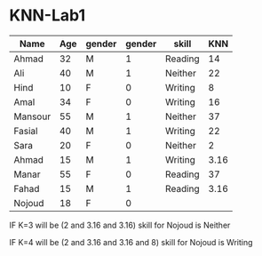 # KNN-Lab1

| Name    | Age | gender | gender |skill | KNN|
| ------------- | ----|-------|----------|---------|------------------------------------------- |
Ahmad | 32 |M|1 |Reading |14
Ali | 40 |M|1|Neither |22
Hind | 10 |F|0|Writing |8
Amal |34|F|0| Writing|16
Mansour  | 55 |M|1|Neither|37
Fasial | 40 |M|1|Writing|22
Sara | 20 |F|0|Neither|2
Ahmad | 15 |M|1|Writing|3.16
Manar | 55 |F|0|Reading|37
Fahad|15|M|1|Reading|3.16
Nojoud |18|F|0|


IF K=3 will be (2 and 3.16 and 3.16)
skill for Nojoud is Neither

IF K=4 will be (2 and 3.16 and 3.16 and 8)
skill for Nojoud is Writing
